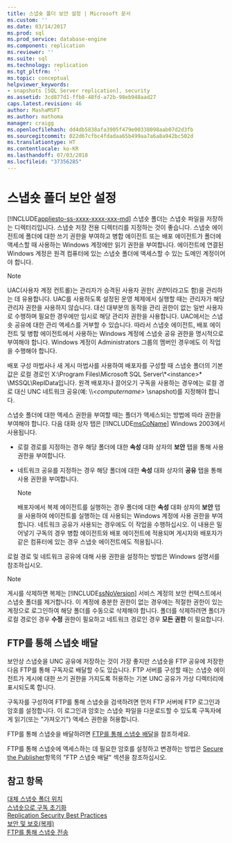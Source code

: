 ```yaml
---
title: 스냅숏 폴더 보안 설정 | Microsoft 문서
ms.custom: ''
ms.date: 03/14/2017
ms.prod: sql
ms.prod_service: database-engine
ms.component: replication
ms.reviewer: ''
ms.suite: sql
ms.technology: replication
ms.tgt_pltfrm: ''
ms.topic: conceptual
helpviewer_keywords:
- snapshots [SQL Server replication], security
ms.assetid: 3cd877d1-ffb8-48fd-a72b-98eb948aad27
caps.latest.revision: 46
author: MashaMSFT
ms.author: mathoma
manager: craigg
ms.openlocfilehash: dd4db5838afa3905f479e00338098aab07d2d3fb
ms.sourcegitcommit: 022d67cfbc4fdadaa65b499aa7a6a8a942bc502d
ms.translationtype: HT
ms.contentlocale: ko-KR
ms.lasthandoff: 07/03/2018
ms.locfileid: "37356285"
---
```

# <a name="secure-the-snapshot-folder"></a>스냅숏 폴더 보안 설정
[!INCLUDE[appliesto-ss-xxxx-xxxx-xxx-md](../../../includes/appliesto-ss-xxxx-xxxx-xxx-md.md)]
  스냅숏 폴더는 스냅숏 파일을 저장하는 디렉터리입니다. 스냅숏 저장 전용 디렉터리를 지정하는 것이 좋습니다. 스냅숏 에이전트에 폴더에 대한 쓰기 권한을 부여하고 병합 에이전트 또는 배포 에이전트가 폴더에 액세스할 때 사용하는 Windows 계정에만 읽기 권한을 부여합니다. 에이전트에 연결된 Windows 계정은 원격 컴퓨터에 있는 스냅숏 폴더에 액세스할 수 있는 도메인 계정이어야 합니다.  
  
> [!NOTE]  
>  UAC(사용자 계정 컨트롤)는 관리자가 승격된 사용자 권한( *권한*이라고도 함)을 관리하는 데 유용합니다. UAC를 사용하도록 설정된 운영 체제에서 실행할 때는 관리자가 해당 관리자 권한을 사용하지 않습니다. 대신 대부분의 동작을 관리 권한이 없는 일반 사용자로 수행하며 필요한 경우에만 임시로 해당 관리자 권한을 사용합니다. UAC에서는 스냅숏 공유에 대한 관리 액세스를 거부할 수 있습니다. 따라서 스냅숏 에이전트, 배포 에이전트 및 병합 에이전트에서 사용하는 Windows 계정에 스냅숏 공유 권한을 명시적으로 부여해야 합니다. Windows 계정이 Administrators 그룹의 멤버인 경우에도 이 작업을 수행해야 합니다.  
  
 배포 구성 마법사나 새 게시 마법사를 사용하여 배포자를 구성할 때 스냅숏 폴더의 기본값은 로컬 경로인 X:\Program Files\Microsoft SQL Server\\\*\<instance>* \MSSQL\ReplData입니다. 원격 배포자나 끌어오기 구독을 사용하는 경우에는 로컬 경로 대신 UNC 네트워크 공유(예: \\\\<*computername>* \snapshot)를 지정해야 합니다.  
  
 스냅숏 폴더에 대한 액세스 권한을 부여할 때는 폴더가 액세스되는 방법에 따라 권한을 부여해야 합니다. 다음 대화 상자 탭은 [!INCLUDE[msCoName](../../../includes/msconame-md.md)] Windows 2003에서 사용됩니다.  
  
-   로컬 경로를 지정하는 경우 해당 폴더에 대한 **속성** 대화 상자의 **보안** 탭을 통해 사용 권한을 부여합니다.  
  
-   네트워크 공유를 지정하는 경우 해당 폴더에 대한 **속성** 대화 상자의 **공유** 탭을 통해 사용 권한을 부여합니다.  
  
    > [!NOTE]  
    >  배포자에서 복제 에이전트를 실행하는 경우 폴더에 대한 **속성** 대화 상자의 **보안** 탭을 사용하여 에이전트를 실행하는 데 사용되는 Windows 계정에 사용 권한을 부여합니다. 네트워크 공유가 사용되는 경우에도 이 작업을 수행하십시오. 이 내용은 밀어넣기 구독의 경우 병합 에이전트와 배포 에이전트에 적용되며 게시자와 배포자가 같은 컴퓨터에 있는 경우 스냅숏 에이전트에도 적용됩니다.  
  
 로컬 경로 및 네트워크 공유에 대해 사용 권한을 설정하는 방법은 Windows 설명서를 참조하십시오.  
  
> [!NOTE]  
>  게시를 삭제하면 복제는 [!INCLUDE[ssNoVersion](../../../includes/ssnoversion-md.md)] 서비스 계정의 보안 컨텍스트에서 스냅숏 폴더를 제거합니다. 이 계정에 충분한 권한이 없는 경우에는 적절한 권한이 있는 계정으로 로그인하여 해당 폴더를 수동으로 삭제해야 합니다. 폴더를 삭제하려면 폴더가 로컬 경로인 경우 **수정** 권한이 필요하고 네트워크 경로인 경우 **모든 권한** 이 필요합니다.  
  
## <a name="delivering-snapshots-through-ftp"></a>FTP를 통해 스냅숏 배달  
 보안상 스냅숏을 UNC 공유에 저장하는 것이 가장 좋지만 스냅숏을 FTP 공유에 저장한 다음 FTP를 통해 구독자로 배달할 수도 있습니다. FTP 서버를 구성할 때는 스냅숏 에이전트가 게시에 대한 쓰기 권한을 가지도록 허용하는 기본 UNC 공유가 가상 디렉터리에 표시되도록 합니다.  
  
 구독자를 구성하여 FTP를 통해 스냅숏을 검색하려면 먼저 FTP 서버에 FTP 로그인과 암호를 설정합니다. 이 로그인과 암호는 스냅숏 파일을 다운로드할 수 있도록 구독자에게 읽기(또는 "가져오기") 액세스 권한을 허용합니다.  
  
 FTP를 통해 스냅숏을 배달하려면 [FTP를 통해 스냅숏 배달](../../../relational-databases/replication/publish/deliver-a-snapshot-through-ftp.md)을 참조하세요.  
  
 FTP를 통해 스냅숏에 액세스하는 데 필요한 암호를 설정하고 변경하는 방법은 [Secure the Publisher](../../../relational-databases/replication/security/secure-the-publisher.md)항목의 "FTP 스냅숏 배달" 섹션을 참조하십시오.  
  
## <a name="see-also"></a>참고 항목  
 [대체 스냅숏 폴더 위치](../../../relational-databases/replication/alternate-snapshot-folder-locations.md)   
 [스냅숏으로 구독 초기화](../../../relational-databases/replication/initialize-a-subscription-with-a-snapshot.md)   
 [Replication Security Best Practices](../../../relational-databases/replication/security/replication-security-best-practices.md)   
 [보안 및 보호&#40;복제&#41;](../../../relational-databases/replication/security/security-and-protection-replication.md)   
 [FTP를 통해 스냅숏 전송](../../../relational-databases/replication/transfer-snapshots-through-ftp.md)  
  
  
